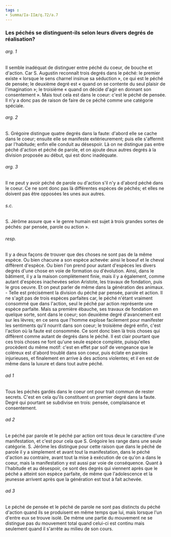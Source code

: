 ```yaml
---
tags : 
- Summa/Ia-IIæ/q.72/a.7
---
```


### Les péchés se distinguent-ils selon leurs divers degrés de réalisation?

###### arg. 1
Il semble inadéquat de distinguer entre péché du coeur, de bouche et d'action. Car S. Augustin reconnaît trois degrés dans le péché: le premier existe « lorsque le sens charnel insinue sa séduction », ce qui est le péché de pensée; le deuxième degré est « quand on se contente du seul plaisir de l'imagination »; le troisième « quand on décide d'agir en donnant son consentement ». Mais tout cela est dans le coeur: c'est le péché de pensée. Il n'y a donc pas de raison de faire de ce péché comme une catégorie spéciale. 

###### arg. 2
S. Grégoire distingue quatre degrés dans la faute: d'abord elle se cache dans le coeur; ensuite elle se manifeste extérieurement; puis elle s'affermit par l'habitude; enfin elle conduit au désespoir. Là on ne distingue pas entre péché d'action et péché de parole, et on ajoute deux autres degrés à la division proposée au début, qui est donc inadéquate. 

###### arg. 3
Il ne peut y avoir péché de parole ou d'action s'il n'y a d'abord péché dans le coeur. Ce ne sont donc pas là différentes espèces de péchés; et elles ne doivent pas être opposées les unes aux autres. 

###### s.c.
S. Jérôme assure que « le genre humain est sujet à trois grandes sortes de péchés: par pensée, parole ou action ». 

###### resp.
Il y a deux façons de trouver que des choses ne sont pas de la même espèce. Ou bien chacune a son espèce achevée: ainsi le boeuf et le cheval diffèrent d'espèce. Ou bien l'on prend pour autant d'espèces les divers degrés d'une chose en voie de formation ou d'évolution. Ainsi, dans le bâtiment, il y a la maison complètement finie, mais il y a également, comme autant d'espèces inachevées selon Aristote, les travaux de fondation, puis le gros oeuvre. Et on peut parler de même dans la génération des animaux. - Telle est précisément la division du péché par pensée, parole et action. Il ne s'agit pas de trois espèces parfaites car, le péché n'étant vraiment consommé que dans l'action, seul le péché par action représente une espèce parfaite. Mais sa première ébauche, ses travaux de fondation en quelque sorte, sont dans le coeur; son deuxième degré d'avancement est sur les lèvres; en ce sens que l'homme explose facilement pour manifester les sentiments qu'il nourrit dans son coeur; le troisième degré enfin, c'est l'action où la faute est consommée. Ce sont donc bien là trois choses qui diffèrent comme autant de degrés dans le péché. Il est clair pourtant que ces trois choses ne font qu'une seule espèce complète, puisqu'elles procèdent du même motif: c'est en effet par soif de vengeance que le coléreux est d'abord troublé dans son coeur, puis éclate en paroles injurieuses, et finalement en arrive à des actions violentes; et il en est de même dans la luxure et dans tout autre péché. 

###### ad 1
Tous les péchés gardés dans le coeur ont pour trait commun de rester secrets. C'est en cela qu'ils constituent un premier degré dans la faute. Degré qui pourtant se subdivise en trois: pensée, complaisance et consentement. 

###### ad 2
Le péché par parole et le péché par action ont tous deux le caractère d'une manifestation, et c'est pour cela que S. Grégoire les range dans une seule catégorie. S. Jérôme les distingue pour cette raison que dans le péché de parole il y a simplement et avant tout la manifestation, dans le péché d'action au contraire, avant tout la mise à exécution de ce qu'on a dans le coeur, mais la manifestation y est aussi par voie de conséquence. Quant à l'habitude et au désespoir, ce sont des degrés qui viennent après que le péché a atteint son espèce parfaite, de même que l'adolescence et la jeunesse arrivent après que la génération est tout à fait achevée. 

###### ad 3
Le péché de pensée et le péché de parole ne sont pas distincts du péché d'action quand ils se produisent en même temps que lui, mais lorsque l'un d'entre eux se trouve isolé. De même une partie du mouvement ne se distingue pas du mouvement total quand celui-ci est continu mais seulement quand il s'arrête au milieu de son cours. 

